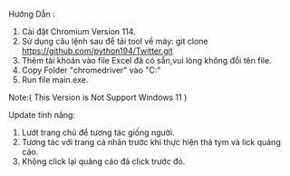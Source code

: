 Hướng Dẫn :
1. Cài đặt Chromium Version 114.
2. Sử dụng câu lệnh sau để tải tool về máy: git clone https://github.com/python194/Twitter.git
3. Thêm tài khoản vào file Excel đã có sẵn,vui lòng không đổi tên file.
4. Copy Folder "chromedriver" vào "C:\"
5. Run file main.exe.

Note:( This Version is Not Support Windows 11 )

Update tính năng:
1. Lướt trang chủ để tương tác giống người.
2. Tương tác với trang cá nhân trước khi thực hiện thả tym và lick quảng cáo.
3. Không click lại quảng cáo đã click trước đó.